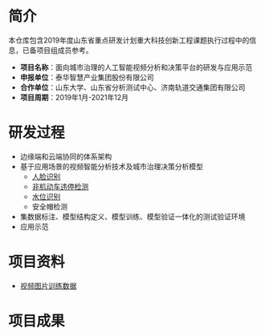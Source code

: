 # 简介
本仓库包含2019年度山东省重点研发计划重大科技创新工程课题执行过程中的信息，已备项目组成员参考。
- **项目名称**：面向城市治理的人工智能视频分析和决策平台的研发与应用示范
- **申报单位**：泰华智慧产业集团股份有限公司
- **合作单位**：山东大学、山东省分析测试中心、济南轨道交通集团有限公司
- **项目周期**：2019年1月-2021年12月
# 研发过程
- 边缘端和云端协同的体系架构
- 基于应用场景的视频智能分析技术及城市治理决策分析模型
  - [人脸识别](https://github.com/guomxin/city-video-analysis/blob/master/face-recog.md)
  - [非机动车违停检测](https://github.com/guomxin/city-video-analysis/blob/master/novehicle-detect.md)
  - [水位识别](https://github.com/guomxin/city-video-analysis/blob/master/water-level-recog.md)
  - 安全帽检测
- 集数据标注、模型结构定义、模型训练、模型验证一体化的测试验证环境
- 应用示范
# 项目资料
- [视频图片训练数据](https://github.com/guomxin/city-video-analysis/blob/master/data.md)
# 项目成果